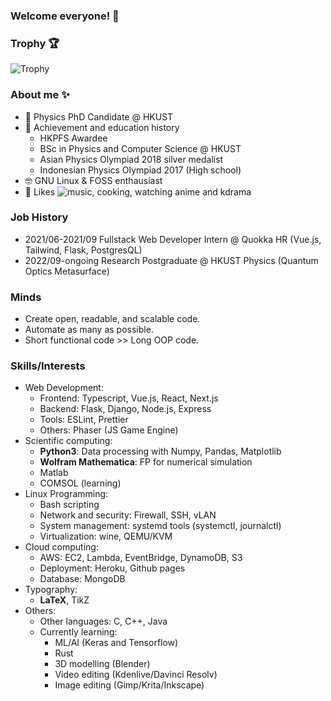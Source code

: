 ### Welcome everyone! 👋

### Trophy 🏆

![Trophy](https://github-profile-trophy.vercel.app/?username=rstanuwijaya&row=1&column=8)

### About me ✨

- 🔭 Physics PhD Candidate @ HKUST 
- 📖 Achievement and education history
  + HKPFS Awardee
  + BSc in Physics and Computer Science @ HKUST
  + Asian Physics Olympiad 2018 silver medalist
  + Indonesian Physics Olympiad 2017 (High school)
- 🤓 GNU Linux & FOSS enthausiast
- 🗾 Likes ![music](https://open.spotify.com/user/22nnxohrwov3fwk7nq74c2day), cooking, watching anime and kdrama

### Job History
- 2021/06-2021/09 Fullstack Web Developer Intern @ Quokka HR (Vue.js, Tailwind, Flask, PostgresQL)
- 2022/09-ongoing Research Postgraduate @ HKUST Physics (Quantum Optics Metasurface) 

### Minds
- Create open, readable, and scalable code.
- Automate as many as possible.
- Short functional code >> Long OOP code. 

### Skills/Interests
- Web Development:
  - Frontend: Typescript, Vue.js, React, Next.js
  - Backend: Flask, Django, Node.js, Express
  - Tools: ESLint, Prettier
  - Others: Phaser (JS Game Engine)
- Scientific computing:
  - **Python3**: Data processing with Numpy, Pandas, Matplotlib
  - **Wolfram Mathematica**: FP for numerical simulation
  - Matlab
  - COMSOL (learning)
- Linux Programming:
  - Bash scripting
  - Network and security: Firewall, SSH, vLAN
  - System management: systemd tools (systemctl, journalctl)
  - Virtualization: wine, QEMU/KVM
- Cloud computing:
  - AWS: EC2, Lambda, EventBridge, DynamoDB, S3
  - Deployment: Heroku, Github pages
  - Database: MongoDB
- Typography:
  - **LaTeX**, TikZ
- Others:
  - Other languages: C, C++, Java
  - Currently learning:
    + ML/AI (Keras and Tensorflow)
    + Rust
    + 3D modelling (Blender)
    + Video editing (Kdenlive/Davinci Resolv)
    + Image editing (Gimp/Krita/Inkscape)
